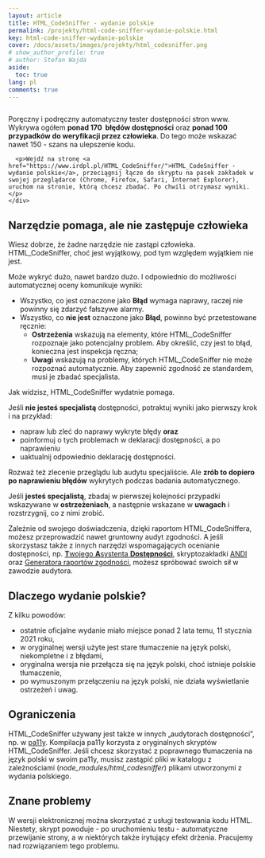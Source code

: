```yaml
---
layout: article
title: HTML_CodeSniffer - wydanie polskie
permalink: /projekty/html-code-sniffer-wydanie-polskie.html
key: html-code-sniffer-wydanie-polskie
cover: /docs/assets/images/projekty/html_codesniffer.png
# show_author_profile: true
# author: Stefan Wajda
aside:
  toc: true
lang: pl 
comments: true 
---
```


<div class="item">
  <div class="item__image">
    <img class="image image--lg" src="../docs/assets/images/projekty/html_codesniffer.png" alt=""/>
  </div>
  <div class="item__content">
     <div class="item__description">
      <p>Poręczny i podręczny automatyczny tester dostępności stron www. Wykrywa ogółem <strong>ponad 170&nbsp; błędów dostępności</strong> oraz <strong>ponad 100 przypadków do weryfikacji przez człowieka</strong>. Do&nbsp;tego może wskazać nawet 150 - szans na ulepszenie kodu.</p>
	  
	  <p>Wejdź na stronę <a href="https://www.irdpl.pl/HTML_CodeSniffer/">HTML_CodeSniffer - wydanie polskie</a>, przeciągnij łącze do skryptu na pasek zakładek w swojej przeglądarce (Chrome, Firefox, Safari, Internet Explorer), uruchom na stronie, którą chcesz zbadać. Po chwili otrzymasz wyniki.</p> 
    </div>
  </div>
</div>

<!--more-->

## Narzędzie pomaga, ale nie zastępuje człowieka 

Wiesz dobrze, że żadne narzędzie nie zastąpi człowieka. HTML_CodeSniffer, choć jest wyjątkowy, pod tym względem wyjątkiem nie jest.

Może wykryć dużo, nawet bardzo dużo. I odpowiednio do możliwości automatycznej oceny komunikuje wyniki:

- Wszystko, co jest oznaczone jako **Błąd** wymaga naprawy, raczej nie powinny się zdarzyć fałszywe alarmy.
- Wszystko, co **nie jest** oznaczone jako **Błąd**, powinno być przetestowane ręcznie:
  - **Ostrzeżenia** wskazują na elementy, które HTML_CodeSniffer rozpoznaje jako potencjalny problem. Aby określić, czy jest to błąd, konieczna jest inspekcja ręczna;
  - **Uwagi** wskazują na problemy, których HTML_CodeSniffer nie może rozpoznać automatycznie. Aby zapewnić zgodność ze standardem, musi je zbadać specjalista.  

Jak widzisz, HTML_CodeSniffer wydatnie pomaga. 

Jeśli **nie jesteś specjalistą** dostępności, potraktuj wyniki jako pierwszy krok i na przykład:

- napraw lub zleć do naprawy wykryte błędy **oraz**
- poinformuj o tych problemach w deklaracji dostępności, a po naprawieniu
- uaktualnij odpowiednio deklarację dostępności.

Rozważ też zlecenie przeglądu lub audytu specjaliście. Ale **zrób to dopiero po naprawieniu błędów** wykrytych podczas badania automatycznego. 

Jeśli **jesteś specjalistą**, zbadaj w pierwszej kolejności przypadki wskazywane w **ostrzeżeniach**, a następnie wskazane w&nbsp;**uwagach** i rozstrzygnij, co z nimi zrobić. 

Zależnie od swojego doświadczenia, dzięki raportom HTML_CodeSniffera, możesz przeprowadzić nawet gruntowny audyt zgodności. A jeśli skorzystasz także z innych narzędzi wspomagających ocenianie dostępności, np. [**T**wojego **A**systenta **Dostępności**](https://tad.lepszyweb.pl), skryptozakładki [ANDI](https://lepszyweb.pl/andi) oraz [Generatora raportów zgodności](https://raport.lepszyweb.pl), możesz spróbować swoich sił w zawodzie audytora.

## Dlaczego wydanie polskie?

Z kilku powodów:

- ostatnie oficjalne wydanie miało miejsce ponad 2 lata temu, 11 stycznia 2021 roku,
- w oryginalnej wersji użyte jest stare tłumaczenie na język polski, niekompletne i z błędami,
- oryginalna wersja nie przełącza się na język polski, choć istnieje polskie tłumaczenie,
- po wymuszonym przełączeniu na język polski, nie działa wyświetlanie ostrzeżeń i uwag. 

## Ograniczenia 

HTML_CodeSniffer używany jest także w innych „audytorach dostępności”, np. w [pa11y](https://pa11y.org/). Kompilacja pa11y korzysta z&nbsp;oryginalnych skryptów HTML_CodeSniffer. Jeśli chcesz skorzystać z poprawnego tłumaczenia na język polski w swoim pa11y, musisz zastąpić pliki w katalogu z zależnościami (*node_modules/html_codesniffer*) plikami utworzonymi z wydania polskiego. 

## Znane problemy
W wersji elektronicznej można skorzystać z usługi testowania kodu HTML. Niestety, skrypt powoduje - po uruchomieniu testu - automatyczne przewijanie strony, a w niektórych także irytujący efekt drżenia. Pracujemy nad rozwiązaniem tego problemu.   
   
